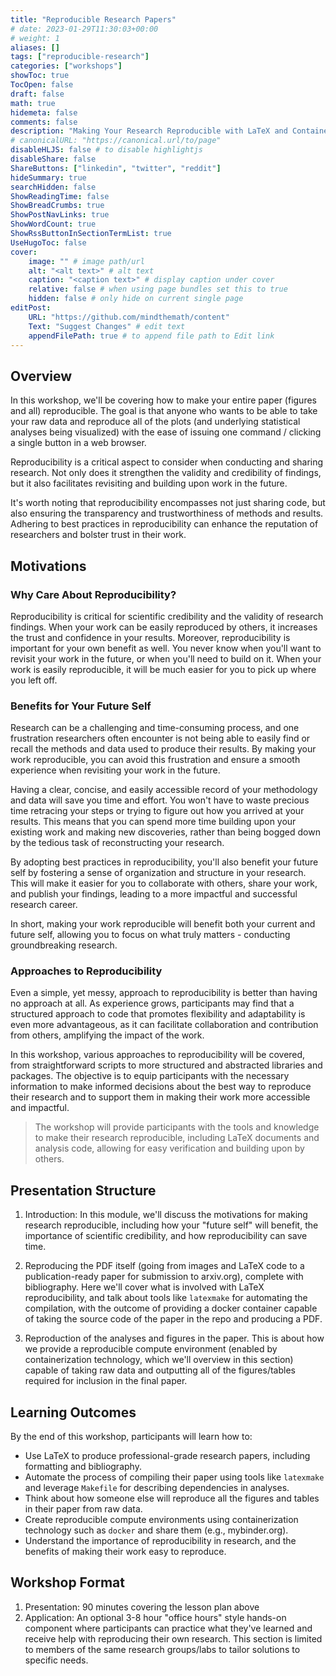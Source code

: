 ```yaml
---
title: "Reproducible Research Papers"
# date: 2023-01-29T11:30:03+00:00
# weight: 1
aliases: []
tags: ["reproducible-research"]
categories: ["workshops"]
showToc: true
TocOpen: false
draft: false
math: true
hidemeta: false
comments: false
description: "Making Your Research Reproducible with LaTeX and Containerization"
# canonicalURL: "https://canonical.url/to/page"
disableHLJS: false # to disable highlightjs
disableShare: false
ShareButtons: ["linkedin", "twitter", "reddit"]
hideSummary: true
searchHidden: false
ShowReadingTime: false
ShowBreadCrumbs: true
ShowPostNavLinks: true
ShowWordCount: true
ShowRssButtonInSectionTermList: true
UseHugoToc: false
cover:
    image: "" # image path/url
    alt: "<alt text>" # alt text
    caption: "<caption text>" # display caption under cover
    relative: false # when using page bundles set this to true
    hidden: false # only hide on current single page
editPost:
    URL: "https://github.com/mindthemath/content"
    Text: "Suggest Changes" # edit text
    appendFilePath: true # to append file path to Edit link
---
```


## Overview
In this workshop, we'll be covering how to make your entire paper (figures and all) reproducible. The goal is that anyone who wants to be able to take your raw data and reproduce all of the plots (and underlying statistical analyses being visualized) with the ease of issuing one command / clicking a single button in a web browser.

Reproducibility is a critical aspect to consider when conducting and sharing research. Not only does it strengthen the validity and credibility of findings, but it also facilitates revisiting and building upon work in the future.

It's worth noting that reproducibility encompasses not just sharing code, but also ensuring the transparency and trustworthiness of methods and results. Adhering to best practices in reproducibility can enhance the reputation of researchers and bolster trust in their work.

## Motivations

### Why Care About Reproducibility?

Reproducibility is critical for scientific credibility and the validity of research findings. When your work can be easily reproduced by others, it increases the trust and confidence in your results. Moreover, reproducibility is important for your own benefit as well. You never know when you'll want to revisit your work in the future, or when you'll need to build on it. When your work is easily reproducible, it will be much easier for you to pick up where you left off. 

### Benefits for Your Future Self

Research can be a challenging and time-consuming process, and one frustration researchers often encounter is not being able to easily find or recall the methods and data used to produce their results. By making your work reproducible, you can avoid this frustration and ensure a smooth experience when revisiting your work in the future.

Having a clear, concise, and easily accessible record of your methodology and data will save you time and effort. You won't have to waste precious time retracing your steps or trying to figure out how you arrived at your results. This means that you can spend more time building upon your existing work and making new discoveries, rather than being bogged down by the tedious task of reconstructing your research.

By adopting best practices in reproducibility, you'll also benefit your future self by fostering a sense of organization and structure in your research. This will make it easier for you to collaborate with others, share your work, and publish your findings, leading to a more impactful and successful research career.

In short, making your work reproducible will benefit both your current and future self, allowing you to focus on what truly matters - conducting groundbreaking research.

### Approaches to Reproducibility

Even a simple, yet messy, approach to reproducibility is better than having no approach at all. As experience grows, participants may find that a structured approach to code that promotes flexibility and adaptability is even more advantageous, as it can facilitate collaboration and contribution from others, amplifying the impact of the work.

In this workshop, various approaches to reproducibility will be covered, from straightforward scripts to more structured and abstracted libraries and packages. The objective is to equip participants with the necessary information to make informed decisions about the best way to reproduce their research and to support them in making their work more accessible and impactful.

> The workshop will provide participants with the tools and knowledge to make their research reproducible, including LaTeX documents and analysis code, allowing for easy verification and building upon by others.


## Presentation Structure

1. Introduction: In this module, we'll discuss the motivations for making research reproducible, including how your "future self" will benefit, the importance of scientific credibility, and how reproducibility can save time.

2. Reproducing the PDF itself (going from images and LaTeX code to a publication-ready paper for submission to arxiv.org), complete with bibliography. Here we'll cover what is involved with LaTeX reproducibility, and talk about tools like `latexmake` for automating the compilation, with the outcome of providing a docker container capable of taking the source code of the paper in the repo and producing a PDF.

3. Reproduction of the analyses and figures in the paper. This is about how we provide a reproducible compute environment (enabled by containerization technology, which we'll overview in this section) capable of taking raw data and outputting all of the figures/tables required for inclusion in the final paper.


## Learning Outcomes

By the end of this workshop, participants will learn how to:
- Use LaTeX to produce professional-grade research papers, including formatting and bibliography.
- Automate the process of compiling their paper using tools like `latexmake` and leverage `Makefile` for describing dependencies in analyses.
- Think about how someone else will reproduce all the figures and tables in their paper from raw data.
- Create reproducible compute environments using containerization technology such as `docker` and share them (e.g., mybinder.org).
- Understand the importance of reproducibility in research, and the benefits of making their work easy to reproduce.

## Workshop Format

1. Presentation: 90 minutes covering the lesson plan above
2. Application: An optional 3-8 hour "office hours" style hands-on component where participants can practice what they've learned and receive help with reproducing their own research. This section is limited to members of the same research groups/labs to tailor solutions to specific needs.
